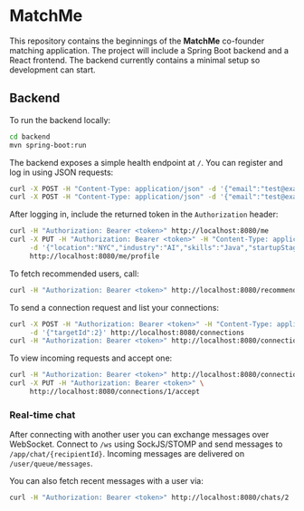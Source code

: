 # MatchMe

This repository contains the beginnings of the **MatchMe** co-founder matching application. The project will include a Spring Boot backend and a React frontend. The backend currently contains a minimal setup so development can start.

## Backend

To run the backend locally:

```bash
cd backend
mvn spring-boot:run
```

The backend exposes a simple health endpoint at `/`.
You can register and log in using JSON requests:

```bash
curl -X POST -H "Content-Type: application/json" -d '{"email":"test@example.com","password":"pass"}' http://localhost:8080/register
curl -X POST -H "Content-Type: application/json" -d '{"email":"test@example.com","password":"pass"}' http://localhost:8080/login
```

After logging in, include the returned token in the `Authorization` header:

```bash
curl -H "Authorization: Bearer <token>" http://localhost:8080/me
curl -X PUT -H "Authorization: Bearer <token>" -H "Content-Type: application/json" \
     -d '{"location":"NYC","industry":"AI","skills":"Java","startupStage":"idea","lookingFor":"Designer"}' \
     http://localhost:8080/me/profile
```

To fetch recommended users, call:

```bash
curl -H "Authorization: Bearer <token>" http://localhost:8080/recommendations
```

To send a connection request and list your connections:

```bash
curl -X POST -H "Authorization: Bearer <token>" -H "Content-Type: application/json" \
     -d '{"targetId":2}' http://localhost:8080/connections
curl -H "Authorization: Bearer <token>" http://localhost:8080/connections
```

To view incoming requests and accept one:

```bash
curl -H "Authorization: Bearer <token>" http://localhost:8080/connections/requests
curl -X PUT -H "Authorization: Bearer <token>" \
     http://localhost:8080/connections/1/accept
```

### Real-time chat

After connecting with another user you can exchange messages over WebSocket. Connect to `/ws` using SockJS/STOMP and send messages to `/app/chat/{recipientId}`. Incoming messages are delivered on `/user/queue/messages`.

You can also fetch recent messages with a user via:

```bash
curl -H "Authorization: Bearer <token>" http://localhost:8080/chats/2
```
